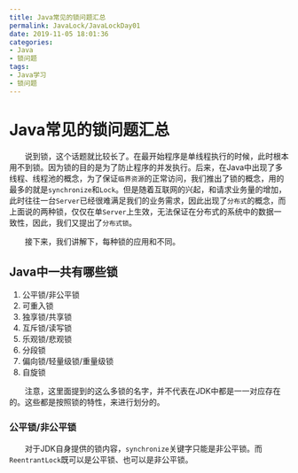 ```yaml
---
title: Java常见的锁问题汇总
permalink: JavaLock/JavaLockDay01
date: 2019-11-05 18:01:36
categories:
- Java
- 锁问题
tags:
- Java学习
- 锁问题
---
```


# Java常见的锁问题汇总

&emsp;&emsp;说到锁，这个话题就比较长了。在最开始程序是单线程执行的时候，此时根本用不到锁。因为锁的目的是为了防止程序的并发执行。后来，在Java中出现了多线程、线程池的概念，为了保证`临界资源`的正常访问，我们推出了锁的概念，用的最多的就是`synchronize`和`Lock`。但是随着互联网的兴起，和请求业务量的增加，此时往往一台`Server`已经很难满足我们的业务需求，因此出现了`分布式`的概念，而上面说的两种锁，仅仅在单`Server`上生效，无法保证在分布式的系统中的数据一致性，因此，我们又提出了`分布式锁`。

&emsp;&emsp;接下来，我们讲解下，每种锁的应用和不同。

## Java中一共有哪些锁

1. 公平锁/非公平锁
2. 可重入锁
3. 独享锁/共享锁
4. 互斥锁/读写锁
5. 乐观锁/悲观锁
6. 分段锁
7. 偏向锁/轻量级锁/重量级锁
8. 自旋锁

&emsp;&emsp;注意，这里面提到的这么多锁的名字，并不代表在JDK中都是一一对应存在的。这些都是按照锁的特性，来进行划分的。

### 公平锁/非公平锁

&emsp;&emsp;对于JDK自身提供的锁内容，`synchronize`关键字只能是非公平锁。而`ReentrantLock`既可以是公平锁、也可以是非公平锁。

